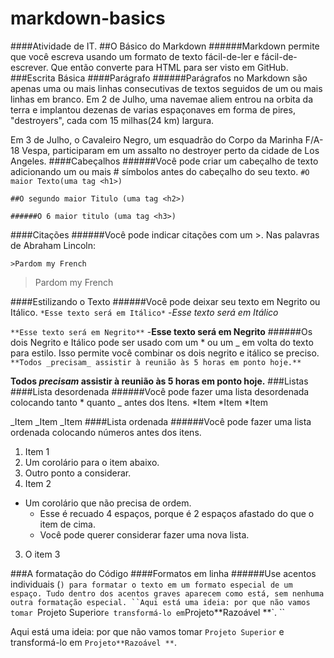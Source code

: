 # markdown-basics
####Atividade de IT.
##O Básico do Markdown
######Markdown permite que você escreva usando um formato de texto fácil-de-ler e fácil-de-escrever. Que então converte para HTML para ser visto em GitHub.
###Escrita Básica
####Parágrafo
######Parágrafos no Markdown são apenas uma ou mais linhas consecutivas de textos seguidos de um ou mais linhas em branco.
Em 2 de Julho, uma navemae aliem entrou na orbita da terra e implantou dezenas de varias espaçonaves em forma de pires, "destroyers", cada com 15 milhas(24 km) largura.

Em 3 de Julho, o Cavaleiro Negro, um esquadrão do Corpo da Marinha F/A-18 Vespa, participaram em um assalto no destroyer perto da cidade de Los Angeles.
####Cabeçalhos
######Você pode criar um cabeçalho de texto adicionando um ou mais # símbolos antes do cabeçalho do seu texto.
`#O maior Texto(uma tag <h1>)`

`##O segundo maior Titulo (uma tag <h2>)`

`######O 6 maior titulo (uma tag <h3>)`

####Citações
######Você pode indicar citações com um >.
Nas palavras de Abraham Lincoln:

`>Pardom my French`
>Pardom my French

####Estilizando o Texto
######Você pode deixar seu texto em Negrito ou Itálico.
`*Esse texto será em Itálico*` -*Esse texto será em Itálico*

`**Esse texto será em Negrito**` -**Esse texto será em Negrito**
######Os dois Negrito e Itálico pode ser usado com um * ou um _ em volta do texto para estilo. Isso permite você combinar os dois negrito e itálico se preciso.
`**Todos _precisam_ assistir à reunião às 5 horas em ponto hoje.**` 

**Todos _precisam_ assistir à reunião às 5 horas em ponto hoje.**
###Listas
####Lista desordenada
######Você pode fazer uma lista desordenada colocando  tanto * quanto _ antes dos Itens.
*Item
*Item
*Item
 
_Item
_Item
_Item
####Lista ordenada
######Você pode fazer uma lista ordenada colocando números antes dos itens.
1. Item 1
  1. Um corolário para o item abaixo.
  2. Outro ponto a considerar.
2. Item 2
  * Um corolário que não precisa de ordem.
    * Esse é recuado 4 espaços, porque é 2 espaços afastado do que o item de cima.
    * Você pode querer considerar fazer uma nova lista.
3. O item 3

###A formatação do Código
####Formatos em linha
######Use acentos individuais (`) para formatar o texto em um formato especial de um espaço. Tudo dentro dos acentos graves aparecem como está, sem nenhuma outra formatação especial.
``Aqui está uma ideia: por que não vamos tomar `Projeto Superior` e transformá-lo em `Projeto**Razoável **`. ``

Aqui está uma ideia: por que não vamos tomar `Projeto Superior` e transformá-lo em `Projeto**Razoável **`.
